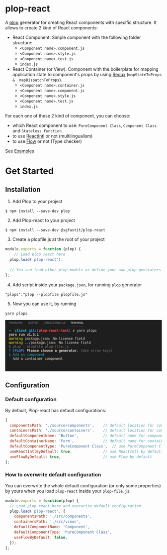 # plop-react
A [plop](https://plopjs.com/) generator for creating React components with specific structure.
It allows to create 2 kind of React components:
* React Component: Simple component with the following folder structure:
    * `<Component name>.component.js`
    * `<Component name>.style.js`
    * `<Component name>.test.js`
    * `index.js`
* React Container (or View): Component with the boilerplate for mapping application state to component's props by using [Redux](https://redux.js.org/) (`mapStateToProps &  mapDispatchToProps`).
    * `<Component name>.container.js`
    * `<Component name>.component.js`
    * `<Component name>.style.js`
    * `<Component name>.test.js`
    * `index.js`

For each one of these 2 kind of component, you can choose:
* which React component to use: `PureComponent Class`, `Component Class` and `Stateless Function`
* to use [ReactIntl](https://github.com/yahoo/react-intl) or not (multilingualism)
* to use [Flow](https://flow.org/) or not (Type checker)

See [Examples](./examples)

# Get Started

## Installation

1. Add Plop to your project

```
$ npm install --save-dev plop
```

2. Add Plop-react to your project

```
$ npm install --save-dev @sgfastit/plop-react
```

3. Create a plopfile.js at the root of your project
``` javascript
module.exports = function (plop) {
	// Load plop react here
  plop.load('plop-react');

  // You can load other plop module or define your own plop generators or helpers, here
};
```

4. Add script inside your `package.json`, for running `plop` generator
```
"plops":"plop --plopfile plopfile.js"
```

5. Now you can use it, by running

```
yarn plops
```

![yarn plop-react](./doc/plop-react.png)

## Configuration

### Default confguration

By default, Plop-react has default configurations:

``` javascript
{
  componentsPath: './source/components',    // default location for components
  containersPath: './source/containers',    // default location for containers
  defaultComponentName: 'Button',           // default name for component
  defaultContainerName: 'Form',             // default name for containers
  defaultComponentType: 'PureComponent Class',  // use PureComponent Class by default
  useReactIntlByDefault: true,              // use ReactIntl by default
  useFlowByDefault: true,                   // use Flow by default
};

```

### How to overwrite default configuration

You can overwrite the whole default configuration (or only some properties) by yours when you load `plop-react` inside your `plop-file.js`.

``` javascript
module.exports = function(plop) {
  // Load plop react here and overwrite default configuration
  plop.load('plop-react', {
    componentsPath: './src/components',
    containersPath: './src/views',
    defaultComponentName: 'Component',
    defaultComponentType: 'PureComponent Class',
    useFlowByDefault: false,
  });
};
```
